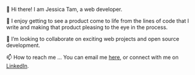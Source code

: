 👋 Hi there! I am Jessica Tam, a web developer.

👀 I enjoy getting to see a product come to life from the lines of code that I write and making that product pleasing to the eye in the process.

💞️ I’m looking to collaborate on exciting web projects and open source development.

📫 How to reach me ... You can email me [here](mailto:jessica.tam128@gmail.com), or connect with me on [LinkedIn](https://www.linkedin.com/in/jtam128/).
